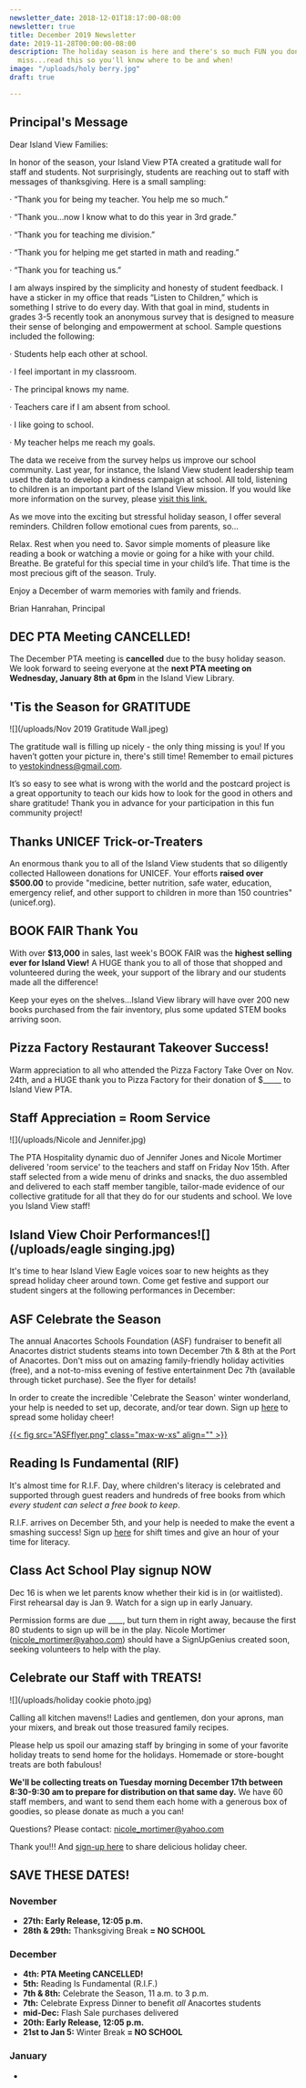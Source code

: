 ```yaml
---
newsletter_date: 2018-12-01T18:17:00-08:00
newsletter: true
title: December 2019 Newsletter
date: 2019-11-28T00:00:00-08:00
description: The holiday season is here and there's so much FUN you don't want to
  miss...read this so you'll know where to be and when!
image: "/uploads/holy berry.jpg"
draft: true

---
```

## Principal's Message

Dear Island View Families:

In honor of the season, your Island View PTA created a gratitude wall for staff and students. Not surprisingly, students are reaching out to staff with messages of thanksgiving. Here is a small sampling:

· “Thank you for being my teacher. You help me so much.”

· “Thank you…now I know what to do this year in 3rd grade.”

· “Thank you for teaching me division.”

· “Thank you for helping me get started in math and reading.”

· “Thank you for teaching us.”

I am always inspired by the simplicity and honesty of student feedback. I have a sticker in my office that reads “Listen to Children,” which is something I strive to do every day. With that goal in mind, students in grades 3-5 recently took an anonymous survey that is designed to measure their sense of belonging and empowerment at school. Sample questions included the following:

· Students help each other at school.

· I feel important in my classroom.

· The principal knows my name.

· Teachers care if I am absent from school.

· I like going to school.

· My teacher helps me reach my goals.

The data we receive from the survey helps us improve our school community. Last year, for instance, the Island View student leadership team used the data to develop a kindness campaign at school. All told, listening to children is an important part of the Island View mission. If you would like more information on the survey, please [visit this link.](https://surveys.quagliainstitute.org/?loc=US)

As we move into the exciting but stressful holiday season, I offer several reminders. Children follow emotional cues from parents, so…

Relax. Rest when you need to. Savor simple moments of pleasure like reading a book or watching a movie or going for a hike with your child. Breathe. Be grateful for this special time in your child’s life. That time is the most precious gift of the season. Truly.

Enjoy a December of warm memories with family and friends.

Brian Hanrahan, Principal

## DEC PTA Meeting CANCELLED!

The December PTA meeting is **cancelled** due to the busy holiday season. We look forward to seeing everyone at the **next PTA meeting on Wednesday, January 8th at 6pm** in the Island View Library.

## 'Tis the Season for GRATITUDE

![](/uploads/Nov 2019 Gratitude Wall.jpeg)

The gratitude wall is filling up nicely - the only thing missing is you! If you haven’t gotten your picture in, there's still time! Remember to email pictures to [yestokindness@gmail.com](mailto:yestokindness@gmail.com).

It’s so easy to see what is wrong with the world and the postcard project is a great opportunity to teach our kids how to look for the good in others and share gratitude! Thank you in advance for your participation in this fun community project!

## Thanks UNICEF Trick-or-Treaters

An enormous thank you to all of the Island View students that so diligently collected Halloween donations for UNICEF. Your efforts **raised over $500.00** to provide "medicine, better nutrition, safe water, education, emergency relief, and other support to children in more than 150 countries" (unicef.org).

## BOOK FAIR Thank You

With over **$13,000** in sales, last week's BOOK FAIR was the **highest selling ever for Island View!**  A HUGE thank you to all of those that shopped and volunteered during the week, your support of the library and our students made all the difference!

Keep your eyes on the shelves...Island View library will have over 200 new books purchased from the fair inventory, plus some updated STEM books arriving soon.

## Pizza Factory Restaurant Takeover Success!

Warm appreciation to all who attended the Pizza Factory Take Over on Nov. 24th, and a HUGE thank you to Pizza Factory for their donation of $_____ to Island View PTA.

## Staff Appreciation = Room Service

![](/uploads/Nicole and Jennifer.jpg)

The PTA Hospitality dynamic duo of Jennifer Jones and Nicole Mortimer delivered 'room service' to the teachers and staff on Friday Nov 15th. After staff selected from a wide menu of drinks and snacks, the duo assembled and delivered to each staff member tangible, tailor-made evidence of our collective gratitude for all that they do for our students and school. We love you Island View staff!

## Island View Choir Performances![](/uploads/eagle singing.jpg)

It's time to hear Island View Eagle voices soar to new heights as they spread holiday cheer around town. Come get festive and support our student singers at the following performances in December:

## ASF Celebrate the Season

The annual Anacortes Schools Foundation (ASF) fundraiser to benefit all Anacortes district students steams into town December 7th & 8th at the Port of Anacortes. Don't miss out on amazing family-friendly holiday activities (free), and a not-to-miss evening of festive entertainment Dec 7th (available through ticket purchase). See the flyer for details!

In order to create the incredible 'Celebrate the Season' winter wonderland, your help is needed to set up, decorate, and/or tear down.  Sign up [here](https://www.signupgenius.com/go/30e0c45aeab2daaf58-celebrate1) to spread some holiday cheer!

[{{< fig src="ASFflyer.png" class="max-w-xs" align="" >}}](/uploads/ASFflyer.png)

## Reading Is Fundamental (RIF)

It's almost time for R.I.F. Day, where children's literacy is celebrated and supported through guest readers and hundreds of free books from which _every_ _student can select a free book to keep_.

R.I.F. arrives on December 5th, and your help is needed to make the event a smashing success! Sign up [here](https://www.signupgenius.com/go/10c0d44aead2da3f58-fall1) for shift times and give an hour of your time for literacy.

## Class Act School Play signup NOW

Dec 16 is when we let parents know whether their kid is in (or waitlisted). First rehearsal day is Jan 9. Watch for a sign up in early January.

Permission forms are due ____, but turn them in right away, because the first 80 students to sign up will be in the play. Nicole Mortimer ([nicole_mortimer@yahoo.com](mailto:nicole_mortimer@yahoo.com)) should have a SignUpGenius created soon, seeking volunteers to help with the play.

## Celebrate our Staff with TREATS!

![](/uploads/holiday cookie photo.jpg)

Calling all kitchen mavens!! Ladies and gentlemen, don your aprons, man your mixers, and break out those treasured family recipes.

Please help us spoil our amazing staff by bringing in some of your favorite holiday treats to send home for the holidays. Homemade or store-bought treats are both fabulous!

**We'll be collecting treats on Tuesday morning December 17th between 8:30-9:30 am to prepare for distribution on that same day.** We have 60 staff members, and want to send them each home with a generous box of goodies, so please donate as much a you can!

Questions? Please contact: [nicole_mortimer@yahoo.com](mailto:nicole_mortimer@yahoo.com)

Thank you!!! And [sign-up here](https://www.signupgenius.com/go/10c0d44aead2da3f58-tis) to share delicious holiday cheer.

## SAVE THESE DATES!

### November

* **27th: Early Release, 12:05 p.m.**
* **28th & 29th:** Thanksgiving Break **= NO SCHOOL**

### December

* **4th: PTA Meeting CANCELLED!**
* **5th:** Reading Is Fundamental (R.I.F.)
* **7th & 8th:** Celebrate the Season, 11 a.m. to 3 p.m.
* **7th:** Celebrate Express Dinner to benefit _all_ Anacortes students
* **mid-Dec:** Flash Sale purchases delivered
* **20th: Early Release, 12:05 p.m.**
* **21st to Jan 5:** Winter Break **= NO SCHOOL**

### January

* 